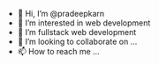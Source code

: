 - 👋 Hi, I’m @pradeepkarn
- 👀 I’m interested in web development
- 🌱 I’m fullstack web development
- 💞️ I’m looking to collaborate on ...
- 📫 How to reach me ...

<!---
pradeepkarn/pradeepkarn is a ✨ special ✨ repository because its `README.md` (this file) appears on your GitHub profile.
You can click the Preview link to take a look at your changes.
--->
